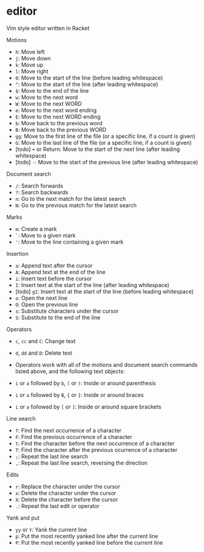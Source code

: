editor
======

Vim style editor written in Racket

Motions

* `h`: Move left
* `j`: Move down
* `k`: Move up
* `l`: Move right
* `0`: Move to the start of the line (before leading whitespace)
* `^`: Move to the start of the line (after leading whitespace)
* `$`: Move to the end of the line
* `w`: Move to the next word
* `W`: Move to the next WORD
* `e`: Move to the next word ending
* `E`: Move to the next WORD ending
* `b`: Move back to the previous word
* `B`: Move back to the previous WORD
* `gg`: Move to the first line of the file (or a specific line, if a count is given)
* `G`: Move to the last line of the file (or a specific line, if a count is given)
* [todo] `+` or Return: Move to the start of the next line (after leading whitespace)
* [todo] `-`: Move to the start of the previous line (after leading whitespace)

Document search

* `/`: Search forwards
* `?`: Search backwards
* `n`: Go to the next match for the latest search
* `N`: Go to the previous match for the latest search

Marks

* `m`: Create a mark
* `` ` ``: Move to a given mark
* `'`: Move to the line containing a given mark

Insertion

* `a`: Append text after the cursor
* `A`: Append text at the end of the line
* `i`: Insert text before the cursor
* `I`: Insert text at the start of the line (after leading whitespace)
* [todo] `gI`: Insert text at the start of the line (before leading whitespace)
* `o`: Open the next line
* `O`: Open the previous line
* `s`: Substitute characters under the cursor
* `S`: Substitute to the end of the line

Operators

* `c`, `cc` and `C`: Change text
* `d`, `dd` and `D`: Delete text
* Operators work with all of the motions and document search commands listed above, and the following text objects:

* `i` or `a` followed by `b`, `(` or `)`: Inside or around parenthesis
* `i` or `a` followed by `B`, `{` or `}`: Inside or around braces
* `i` or `a` followed by `[` or `]`: Inside or around square brackets

Line search

* `f`: Find the next occurrence of a character
* `F`: Find the previous occurrence of a character
* `t`: Find the character before the next occurrence of a character
* `T`: Find the character after the previous ocurrence of a character
* `;`: Repeat the last line search
* `,`: Repeat the last line search, reversing the direction

Edits

* `r`: Replace the character under the cursor
* `x`: Delete the character under the cursor
* `X`: Delete the character before the cursor
* `.`: Repeat the last edit or operator

Yank and put

* `yy` or `Y`: Yank the current line
* `p`: Put the most recently yanked line after the current line
* `P`: Put the most recently yanked line before the current line
